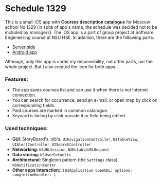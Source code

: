 # Schedule 1329

This is a small iOS app with **Courses description catalogue** for Moscow school No.1329
(in spite of app's name, the schedule was decided not to be included by managers).
The iOS app is a part of group project at Software Engeneering course at NSU HSE. In addition, there are the following parts:
- [Server side](https://github.com/Alpha424/CoursesAppServer)
- [Android app](https://github.com/AplusD/school-1329-additional-lessons-catalog-Android)

Although, only this app is under my responsibility, not other parts, nor the whole project.
But I also created the icon for both apps.

### Features:
- The app saves courses list and can use it when there is not Internet connection.
- You can search for occurrence, send an e-mail, or open map by click on corresponding fields.
- Paid courses are marked in common catalogue.
- Keyoard is hiding by click ourside it or field being edited.

### Used techniques:
- **GUI**: StoryBoard's, xib's, `UINavigationController`, `UITableView`, `UIAlertController`, `UISearchController`
- **Networking:** `NSURLSession`, `NSMutableURLRequest`
- **Data storing:** `NSUserDefaults`
- **Architectural:** Singleton pattern (the `Settings` class), `NSNotificationCenter`
- **Other apps interaction:**: `[UIApplication openURL: options: completionHandler: ]`
